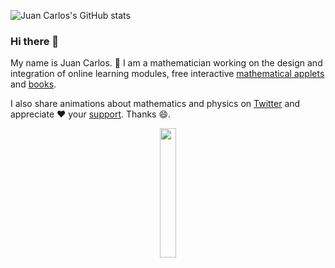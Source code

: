 ![Juan Carlos's GitHub stats](https://github-readme-stats.vercel.app/api?username=jcponce&show_icons=true&theme=tokyonight)

### Hi there 👋

My name is Juan Carlos. 🔭 I am a mathematician working on the design and integration of online learning modules, free interactive [mathematical applets](https://jcponce.github.io/) and [books](https://complex-analysis.com/).

I also share animations about mathematics and physics on [Twitter](https://twitter.com/jcponcemath) and appreciate ❤️  your [support](https://www.patreon.com/jcponce). Thanks 😄.

<p align="center">
  <img src="https://1.bp.blogspot.com/-eItfS2U8eJk/YTA_Z2Lq9CI/AAAAAAAAa9o/4a4T2EtGHRkl7tYnrQNDNXUQVlrTP7HkQCLcBGAsYHQ/s601/turus-rings.gif" width="23%" />
</p>

<!--
**jcponce/jcponce** is a ✨ _special_ ✨ repository because its `README.md` (this file) appears on your GitHub profile.

Here are some ideas to get you started:

- 🔭 I’m currently working on ...
- 🌱 I’m currently learning ...
- 👯 I’m looking to collaborate on ...
- 🤔 I’m looking for help with ...
- 💬 Ask me about ...
- 📫 How to reach me: ...
- 😄 Pronouns: ...
- ⚡ Fun fact: ...
-->
